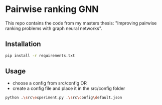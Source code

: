 # Pairwise ranking GNN
This repo contains the code from my masters thesis: "Improving pairwise ranking problems with graph neural networks".

## Installation
```bash
pip install -r requirements.txt
```

## Usage
- choose a config from src/config OR
- create a config file and place it in the src/config folder
```bash
python .\src\experiment.py .\src\config\default.json
```
